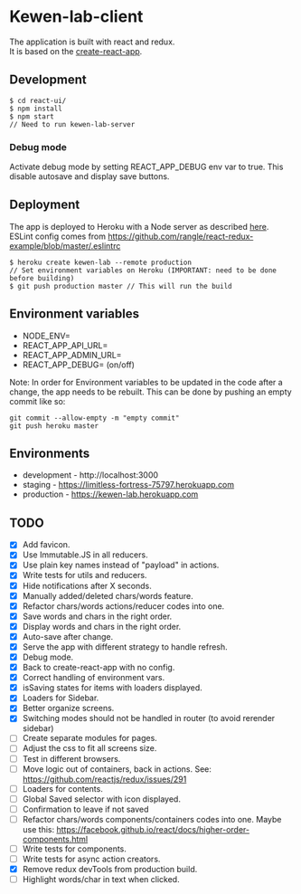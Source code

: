 # Kewen-lab-client
The application is built with react and redux.  
It is based on the [create-react-app](https://github.com/facebookincubator/create-react-app).

## Development
```
$ cd react-ui/
$ npm install
$ npm start
// Need to run kewen-lab-server
```

### Debug mode

Activate debug mode by setting REACT_APP_DEBUG env var to true. This disable autosave and display save buttons.  


## Deployment
The app is deployed to Heroku with a Node server as described [here](https://github.com/mars/heroku-cra-node).  
ESLint config comes from https://github.com/rangle/react-redux-example/blob/master/.eslintrc

```
$ heroku create kewen-lab --remote production
// Set environment variables on Heroku (IMPORTANT: need to be done before building)
$ git push production master // This will run the build
```

## Environment variables
- NODE_ENV=
- REACT_APP_API_URL=
- REACT_APP_ADMIN_URL=
- REACT_APP_DEBUG= (on/off)

Note: In order for Environment variables to be updated in the code after a change,
the app needs to be rebuilt. This can be done by pushing an empty commit like so:

```
git commit --allow-empty -m "empty commit"
git push heroku master
```

## Environments
- development - http://localhost:3000
- staging - https://limitless-fortress-75797.herokuapp.com
- production - https://kewen-lab.herokuapp.com

## TODO
- [x] Add favicon.
- [x] Use Immutable.JS in all reducers.
- [x] Use plain key names instead of "payload" in actions.
- [x] Write tests for utils and reducers.
- [x] Hide notifications after X seconds.
- [x] Manually added/deleted chars/words feature.
- [x] Refactor chars/words actions/reducer codes into one.
- [x] Save words and chars in the right order.
- [x] Display words and chars in the right order.
- [x] Auto-save after change.
- [x] Serve the app with different strategy to handle refresh.
- [x] Debug mode.
- [x] Back to create-react-app with no config.
- [x] Correct handling of environment vars.
- [x] isSaving states for items with loaders displayed.
- [x] Loaders for Sidebar.
- [x] Better organize screens.
- [x] Switching modes should not be handled in router (to avoid rerender sidebar)
- [ ] Create separate modules for pages.
- [ ] Adjust the css to fit all screens size.
- [ ] Test in different browsers.
- [ ] Move logic out of containers, back in actions. See: https://github.com/reactjs/redux/issues/291
- [ ] Loaders for contents.
- [ ] Global Saved selector with icon displayed.
- [ ] Confirmation to leave if not saved
- [ ] Refactor chars/words components/containers codes into one. Maybe use this: https://facebook.github.io/react/docs/higher-order-components.html
- [ ] Write tests for components.
- [ ] Write tests for async action creators.
- [x] Remove redux devTools from production build.
- [ ] Highlight words/char in text when clicked.
